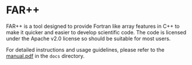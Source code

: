 # FAR++

FAR++ is a tool designed to provide Fortran like array features in C++ to make it quicker and easier to develop scientific code. The code is licensed under the Apache v2.0 license so should be suitable for most users.

For detailed instructions and usage guidelines, please refer to the [manual.pdf](docs/manual.pdf) in the `docs` directory.